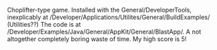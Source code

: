 Choplifter-type game. Installed with the General/DeveloperTools, inexplicably at /Developer/Applications/Utilites/General/BuildExamples/ (Utilities??) The code is at /Developer/Examples/Java/General/AppKit/General/BlastApp/. A not altogether completely boring waste of time. My high score is 5!